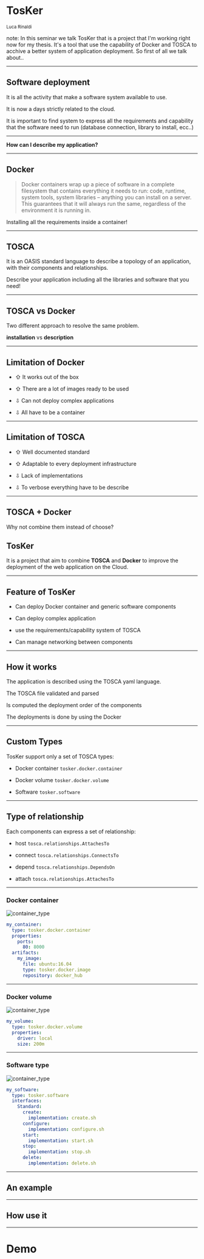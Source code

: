 # TosKer

<small>Luca Rinaldi</small>

note:
In this seminar we talk TosKer that is a project that I'm working right now for my thesis. It's a tool that use the capability of Docker and TOSCA to acchive a better system of application deployment. So first of all we talk about..

---

## Software deployment

It is all the activity that make a software system available to use.

It is now a days strictly related to the cloud.

It is important to find system to express all the requirements and capability that the software need to run (database connection, library to install, ecc..)

---

**How can I describe my application?**

---

## Docker

> Docker containers wrap up a piece of software in a complete filesystem that contains everything it needs to run: code, runtime, system tools, system libraries – anything you can install on a server. This guarantees that it will always run the same, regardless of the environment it is running in.

Installing all the requirements inside a container!

---

## TOSCA
It is an OASIS standard language to describe a topology of an application, with their components and relationships.

Describe your application including all the libraries and software that you need!

---

## TOSCA vs Docker
Two different approach to resolve the same problem.

**installation** vs **description**

---

## Limitation of Docker
- &#8679; It works out of the box

- &#8679; There are a lot of images ready to be used

- &#8681; Can not deploy complex applications

- &#8681; All have to be a container

---

## Limitation of TOSCA
- &#8679; Well documented standard

- &#8679; Adaptable to every deployment infrastructure

- &#8681; Lack of implementations

- &#8681; To verbose everything have to be describe

---

## TOSCA + Docker
Why not combine them instead of choose?

## TosKer
It is a project that aim to combine **TOSCA** and **Docker** to improve the deployment of the web application on the Cloud.

---

## Feature of TosKer
- Can deploy Docker container and generic software components

- Can deploy complex application

- use the requirements/capability system of TOSCA

- Can manage networking between components

---

## How it works
The application is described using the TOSCA yaml language.

The TOSCA file validated and parsed

Is computed the deployment order of the components

The deployments is done by using the Docker

---

## Custom Types
TosKer support only a set of TOSCA types:

- Docker container `tosker.docker.container`

- Docker volume `tosker.docker.volume`

- Software `tosker.software`

---

## Type of relationship
Each components can express a set of relationship:

- host `tosca.relationships.AttachesTo`

- connect `tosca.relationships.ConnectsTo`

- depend `tosca.relationships.DependsOn`

- attach `tosca.relationships.AttachesTo`

---

### Docker container
![container_type](img/Tosker_types_container.png)

```yaml
my_container:
  type: tosker.docker.container
  properties:
    ports:
      80: 8000
  artifacts:
    my_image:
      file: ubuntu:16.04
      type: tosker.docker.image
      repository: docker_hub
```
---

### Docker volume
![container_type](img/Tosker_types_volume.png)

```yaml
my_volume:
  type: tosker.docker.volume
  properties:
    driver: local
    size: 200m
```

---

### Software type
![container_type](img/Tosker_types_software.png)

```yaml
my_software:
  type: tosker.software
  interfaces:
    Standard:
      create:
        implementation: create.sh
      configure:
        implementation: configure.sh
      start:
        implementation: start.sh
      stop:
        implementation: stop.sh
      delete:
        implementation: delete.sh
```
---

## An example

---


## How use it


---

# Demo
